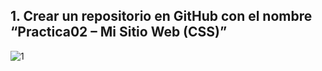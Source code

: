 ## 1.	Crear un repositorio en GitHub con el nombre “Practica02 – Mi Sitio Web (CSS)”
![1](/imagenes_readme/1.png?raw=true "Title")
